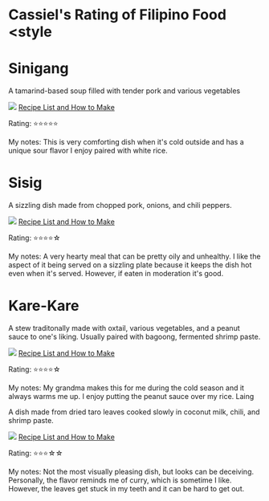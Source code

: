 # Cassiel's Rating of Filipino Food <style 

<h1> <strong> Sinigang </strong> </h1>
<p> A tamarind-based soup filled with tender pork and various vegetables </p>
<img src="https://upload.wikimedia.org/wikipedia/commons/f/f5/Sinigang_na_Baboy_DSCF4234.jpg"> 
 <a href="https://panlasangpinoy.com/pork-sinigang-na-baboy-recipe/](https://www.iankewks.com/pork-sinigang-sinigang-na-baboy/" target="_blank">
    Recipe List and How to Make
  </a>
<p> Rating: ⭐⭐⭐⭐⭐ </p>
<p> My notes: This is very comforting dish when it's cold outside and has a unique sour flavor I enjoy paired with white rice. </p>

<h1> <strong> Sisig </strong></h1>
<p> A sizzling dish made from chopped pork, onions, and chili peppers. </p>
<img src="https://www.google.com/url?sa=i&url=https%3A%2F%2Fcommons.wikimedia.org%2Fwiki%2FFile%3ASizzling_Sisig.jpg&psig=AOvVaw08zdD2U8OyvGpUek7NPAeF&ust=1759188365539000&source=images&cd=vfe&opi=89978449&ved=0CBYQjRxqFwoTCLi96b_N_I8DFQAAAAAdAAAAABAE">
<a href="https://www.iankewks.com/pork-belly-sisig/" target="_blank"> 
Recipe List and How to Make </a>
<p>Rating: ⭐⭐⭐⭐☆ </p>
<p> My notes: A very hearty meal that can be pretty oily and unhealthy. I like the aspect of it being served on a sizzling plate because it keeps the dish hot even when it's served. However, if eaten in moderation it's good. </p>

<h1> <strong>Kare-Kare</strong> </h1>
<p> A stew traditonally made with oxtail, various vegetables, and a peanut sauce to one's liking. Usually paired with bagoong, fermented shrimp paste. </p>
<img src="https://live.staticflickr.com/4128/4947287120_5849fa7655_b.jpg">
<a href="https://www.iankewks.com/kare-kare-filipino-peanut-oxtail-stew/" target="blank">
Recipe List and How to Make </a>
<p>Rating: ⭐⭐⭐⭐☆ </p>
<p> My notes: My grandma makes this for me during the cold season and it always warms me up. I enjoy putting the peanut sauce over my rice.</

<h1><stromg> Laing </stromg></h1>
<p> A dish made from dried taro leaves cooked slowly in coconut milk, chili, and shrimp paste. </p>
<img src="https://live.staticflickr.com/65535/32820573357_8a456b7eda_b.jpg">
<a href="https://www.foxyfolksy.com/authentic-laing-recipe-taro-leaves-coconut-milk/" target="blank"> Recipe List and How to Make </a>
<p>Rating: ⭐⭐⭐☆☆ </p>
<P> My notes: Not the most visually pleasing dish, but looks can be deceiving. Personally, the flavor reminds me of curry, which is sometime I like. However, the leaves get stuck in my teeth and it can be hard to get out. </P>
